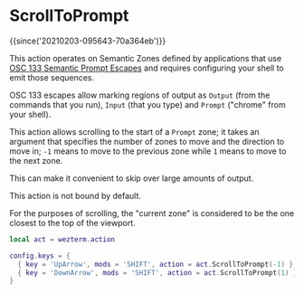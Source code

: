 # ScrollToPrompt

{{since('20210203-095643-70a364eb')}}

This action operates on Semantic Zones defined by applications that use [OSC
133 Semantic Prompt Escapes](https://gitlab.freedesktop.org/Per_Bothner/specifications/blob/master/proposals/semantic-prompts.md) and requires configuring your shell to emit those sequences.

OSC 133 escapes allow marking regions of output as `Output` (from the commands
that you run), `Input` (that you type) and `Prompt` ("chrome" from your shell).

This action allows scrolling to the start of a `Prompt` zone; it takes an
argument that specifies the number of zones to move and the direction to move
in; `-1` means to move to the previous zone while `1` means to move to the next
zone.

This can make it convenient to skip over large amounts of output.

This action is not bound by default.

For the purposes of scrolling, the "current zone" is considered to be the one
closest to the top of the viewport.

```lua
local act = wezterm.action

config.keys = {
  { key = 'UpArrow', mods = 'SHIFT', action = act.ScrollToPrompt(-1) },
  { key = 'DownArrow', mods = 'SHIFT', action = act.ScrollToPrompt(1) },
}
```


